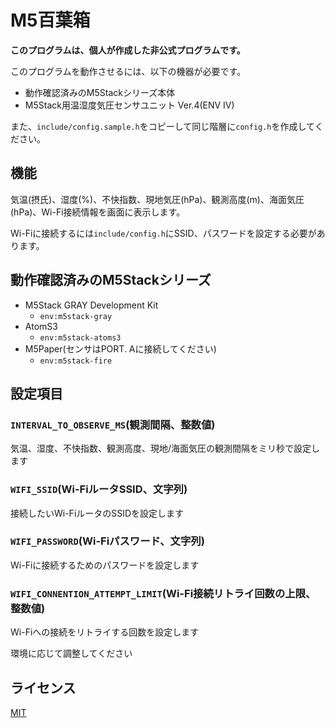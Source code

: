# M5百葉箱
**このプログラムは、個人が作成した非公式プログラムです。**

このプログラムを動作させるには、以下の機器が必要です。
- 動作確認済みのM5Stackシリーズ本体
- M5Stack用温湿度気圧センサユニット Ver.4(ENV Ⅳ)

また、`include/config.sample.h`をコピーして同じ階層に`config.h`を作成してください。

## 機能
気温(摂氏)、湿度(%)、不快指数、現地気圧(hPa)、観測高度(m)、海面気圧(hPa)、Wi-Fi接続情報を画面に表示します。

Wi-Fiに接続するには`include/config.h`にSSID、パスワードを設定する必要があります。

## 動作確認済みのM5Stackシリーズ
- M5Stack GRAY Development Kit
  - `env:m5stack-gray`
- AtomS3
  - `env:m5stack-atoms3`
- M5Paper(センサはPORT. Aに接続してください)
  - `env:m5stack-fire`

## 設定項目
### `INTERVAL_TO_OBSERVE_MS`(観測間隔、整数値)
気温、湿度、不快指数、観測高度、現地/海面気圧の観測間隔をミリ秒で設定します

### `WIFI_SSID`(Wi-FiルータSSID、文字列)
接続したいWi-FiルータのSSIDを設定します

### `WIFI_PASSWORD`(Wi-Fiパスワード、文字列)
Wi-Fiに接続するためのパスワードを設定します

### `WIFI_CONNENTION_ATTEMPT_LIMIT`(Wi-Fi接続リトライ回数の上限、整数値)
Wi-Fiへの接続をリトライする回数を設定します

環境に応じて調整してください

## ライセンス
[MIT](/LICENSE)